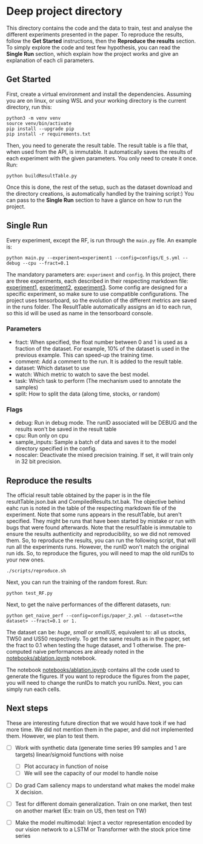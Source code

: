 # Deep project directory
This directory contains the code and the data to train, test and analyse the different experiments presented in the 
paper. To reproduce the results, follow the **Get Started** instructions, then the **Reproduce the results** section.
To simply explore the code and test few hypothesis, you can read the **Single Run** section, which explain how the 
project works and give an explanation of each cli parameters.

## Get Started
First, create a virtual environment and install the dependencies. Assuming you are on linux, or using WSL and your working
directory is the current directory, run this:
```shell
python3 -m venv venv
source venv/bin/activate
pip install --upgrade pip
pip install -r requirements.txt
```

Then, you need to generate the result table. The result table is a file that, when used from the API, is immutable. It
automatically saves the results of each experiment with the given parameters. You only need to create it once. Run:
```shell
python buildResultTable.py
```

Once this is done, the rest of the setup, such as the dataset download and the directory creations, is automatically 
handled by the training script:) You can pass to the **Single Run** section to have a glance on how to run the project.

## Single Run
Every experiment, except the RF, is run through the ```main.py``` file. An example is:
```shell
python main.py --experiment=experiment1 --config=configs/E_s.yml --debug --cpu --fract=0.1
```
The mandatory parameters are: ```experiment``` and ```config```. In this project, there are three experiments, each 
described in their respecting markdown file: [experiment1](./experiments/experiment1.md), [experiment2](./experiments/experiment2.md),
[experiment3](./experiments/experiment3.md). Some config are designed for a specific experiment, so make sure to use compatible configurations.
The project uses tensorboard, so the evolution of the different metrics are saved in the runs folder. The ResultTable 
automatically assigns an id to each run, so this id will be used as name in the tensorboard console.

### Parameters
- fract: When specified, the float number between 0 and 1 is used as a fraction of the dataset. For example, 10% of the dataset is used in the previous example. This can speed-up the training time.
- comment: Add a comment to the run. It is added to the result table.
- dataset: Which dataset to use
- watch: Which metric to watch to save the best model.
- task: Which task to perform (The mechanism used to annotate the samples)
- split: How to split the data (along time, stocks, or random)

### Flags
- debug: Run in debug mode. The runID associated will be DEBUG and the results won't be saved in the result table
- cpu: Run only on cpu
- sample_inputs: Sample a batch of data and saves it to the model directory specified in the config.
- noscaler: Deactivate the mixed precision training. If set, it will train only in 32 bit precision.


## Reproduce the results
The official result table obtained by the paper is in the file resultTable.json.bak and CompiledResults.txt.bak. The 
objective behind eahc run is noted in the table of the respecting markdown file of the experiment. Note that some
runs appears in the resultTable, but aren't specified. They might be runs that have been started by mistake or run with 
bugs that were found afterwards. Note that the resultTable is immutable to ensure the results authenticity and 
reproducibility, so we did not removed them. So, to reproduce the results, you can run the following script, that will 
run all the experiments runs. However, the runID won't match the original run ids. So, to reproduce the figures, you 
will need to map the old runIDs to your new ones.
```shell
./scripts/reproduce.sh
```

Next, you can run the training of the random forest. Run:
```shell
python test_RF.py
```

Next, to get the naive performances of the different datasets, run:
```shell
python get_naive_perf --config=configs/paper_2.yml --dataset=<the dataset> --fract=0.1 or 1.
```
The dataset can be: _huge_, _small_ or _smallUS_, equivalent to: all us stocks, TW50 and US50 respectively. To get the 
same results as in the paper, set the fract to 0.1 when testing the huge dataset, and 1 otherwise. The pre-computed naive
performances are already noted in the [notebooks/ablation.ipynb](notebooks/ablation.ipynb) notebook.

The notebook [notebooks/ablation.ipynb](notebooks/ablation.ipynb) contains all the code used to generate the figures.
If you want to reproduce the figures from the paper, you will need to change the runIDs to match you runIDs. Next,
you can simply run each cells.

## Next steps
These are interesting future direction that we would have took if we had more time. We did not mention them in the paper,
and did not implemented them. However, we plan to test them.
- [ ] Work with synthetic data (generate time series 99 samples and 1 are targets) linear/sigmoid functions with noise
    - [ ] Plot accuracy in function of noise
    - [ ] We will see the capacity of our model to handle noise
- [ ] Do grad Cam saliency maps to understand what makes the model make X decision.
- [ ] Test for different domain generalization. Train on one market, then test on another market (Ex: train on US, then test on TW)
- [ ] Make the model multimodal: Inject a vector representation encoded by our vision network to a LSTM or Transformer with the stock price time series

